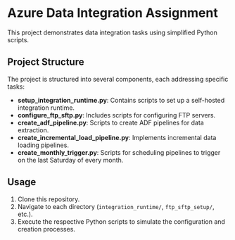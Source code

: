 # Azure Data Integration Assignment
This project demonstrates data integration tasks using simplified Python scripts.

## Project Structure
The project is structured into several components, each addressing specific tasks:

- **setup_integration_runtime.py**: Contains scripts to set up a self-hosted integration runtime.
- **configure_ftp_sftp.py**: Includes scripts for configuring FTP servers.
- **create_adf_pipeline.py**: Scripts to create ADF pipelines for data extraction.
- **create_incremental_load_pipeline.py**: Implements incremental data loading pipelines.
- **create_monthly_trigger.py**: Scripts for scheduling pipelines to trigger on the last Saturday of every month.

## Usage
1. Clone this repository.
2. Navigate to each directory (`integration_runtime/`, `ftp_sftp_setup/`, etc.).
3. Execute the respective Python scripts to simulate the configuration and creation processes.
